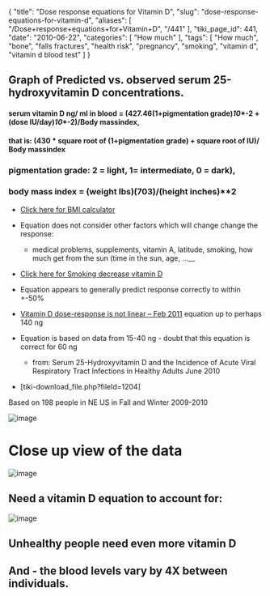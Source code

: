 {
    "title": "Dose response equations for Vitamin D",
    "slug": "dose-response-equations-for-vitamin-d",
    "aliases": [
        "/Dose+response+equations+for+Vitamin+D",
        "/441"
    ],
    "tiki_page_id": 441,
    "date": "2010-06-22",
    "categories": [
        "How much"
    ],
    "tags": [
        "How much",
        "bone",
        "falls fractures",
        "health risk",
        "pregnancy",
        "smoking",
        "vitamin d",
        "vitamin d blood test"
    ]
}


## Graph of Predicted vs. observed serum 25-hydroxyvitamin D concentrations.

#### serum vitamin D ng/ ml in blood =  (427.46(1+pigmentation grade)*10**-2 +(dose IU/day)*10**-2)/Body massindex,

#### that is: (430 * square root of (1+pigmentation grade) + square root of IU)/ Body massindex

### pigmentation grade: 2 = light, 1= intermediate, 0 = dark),

### body mass index = (weight lbs)(703)/(height inches)**2

* [Click here for BMI calculator](http://www.whathealth.com/bmi/formula.html)

* Equation does not consider other factors which will change change the response: 

   * medical problems,  supplements, vitamin A,  latitude, smoking, how much get from the sun (time in the sun, age, ...__

* [Click here for Smoking decrease vitamin D](https://www.VitaminDWiki.com/tiki-index.php?page=Smoking+Decreases+vitamin+D%2C+what+about+smoking+during+pregnancy%3F)

* Equation appears to generally predict response correctly to within +-50% 

* [Vitamin D dose-response is not linear – Feb 2011](/tags/vitamin-d-dose-response-is-not-linear-feb-2011.html) equation up to perhaps 140 ng

* Equation is based on data from 15-40 ng - doubt that this equation is correct for 60 ng

   * from: Serum 25-Hydroxyvitamin D and the Incidence of Acute Viral Respiratory Tract Infections in Healthy Adults  June 2010

* <span>[tiki-download_file.php?fileId=1204]</span>

Based on 198 people in NE US in Fall and Winter 2009-2010   

<img src="/attachments/d3.mock.jpg" alt="image">

# Close up view of the data

<img src="https://d378j1rmrlek7x.cloudfront.net/attachments/gif/dose-response-prediction-close-up.gif" alt="image">

## Need a vitamin D equation to account for:

<img src="/attachments/d3.mock.jpg" alt="image" style="max-width: 600px;">

## Unhealthy people need even more vitamin D

## And - the blood levels vary by 4X between individuals.